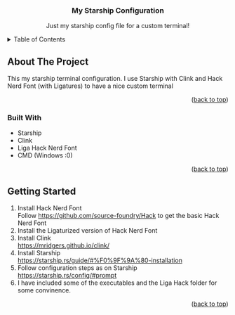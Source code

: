 <!-- PROJECT -->
<h3 align="center">My Starship Configuration</h3>

<p align="center">
Just my starship config file for a custom terminal!
</p>


<!-- TABLE OF CONTENTS -->
<details>
  <summary>Table of Contents</summary>
  <ol>
    <li>
      <a href="#about-the-project">About The Project</a>
      <ul>
        <li><a href="#built-with">Built With</a></li>
      </ul>
    </li>
    <li>
      <a href="#getting-started">Getting Started</a>
    </li>
  </ol>
</details>

<!-- ABOUT THE PROJECT -->
## About The Project

This my starship terminal configuration. I use Starship with Clink and Hack Nerd Font (with Ligatures) to have a nice custom terminal
<p align="right">(<a href="#readme-top">back to top</a>)</p>

### Built With

* Starship
* Clink
* Liga Hack Nerd Font
* CMD (Windows :0)

<p align="right">(<a href="#readme-top">back to top</a>)</p>


<!-- GETTING STARTED -->
## Getting Started

1. Install Hack Nerd Font <br />
  Follow https://github.com/source-foundry/Hack to get the basic Hack Nerd Font
2. Install the Ligaturized version of Hack Nerd Font
3. Install Clink <br />
  https://mridgers.github.io/clink/
4. Install Starship <br />
  https://starship.rs/guide/#%F0%9F%9A%80-installation
5. Follow configuration steps as on Starship <br />
  https://starship.rs/config/#prompt
6. I have included some of the executables and the Liga Hack folder for some convinence.

<p align="right">(<a href="#readme-top">back to top</a>)</p>

